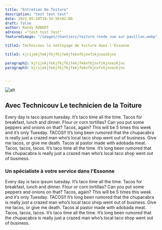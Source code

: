 ```yaml
---
title: "Entretien De Toiture"
description: "test test test"
date: 2022-05-20T10:34:56+02:00
draft: false
author: Randy ROBERT
adresse: ="test test test"
featuredimage: "/images/chantiers/toiture ronde vue sur pavillon.webp"

title2: Technicouv le nettoyage de toiture dans l'Essonne

title3: kjrijekjfekjfkjfkjfekjfeknfkjnvfzkjnvezkjnv

paragraph2: kjrijekjfekjfkjfkjfekjfeknfkjnvfzkjnvezkjnv
paragraph3: kjrijekjfekjfkjfkjfekjfeknfkjnvfzkjnvezkjnv


---
```


![alt]('url/images/chantiers/pavillon%20toiture%20ronde%20couvreur%2091%20eric%20couvreur.webp')





## Avec Technicouv Le technicien de la Toiture

Every day is taco ipsum tuesday. It’s taco time all the time. Tacos for breakfast, lunch and dinner. Flour or corn tortillas? Can you put some peppers and onions on that? Tacos, again? This will be 5 times this week and it’s only Tuesday. TACOS!! It’s long been rumored that the chupacabra is really just a crazed man who’s local taco shop went out of business. Give me tacos, or give me death. Tacos al pastor made with adobada meat. Tacos, tacos, tacos. It’s taco time all the time. It’s long been rumored that the chupacabra is really just a crazed man who’s local taco shop went out of business.


### Un spécialiste à votre service dans l'Essonne


Every day is taco ipsum tuesday. It’s taco time all the time. Tacos for breakfast, lunch and dinner. Flour or corn tortillas? Can you put some peppers and onions on that? Tacos, again? This will be 5 times this week and it’s only Tuesday. TACOS!! It’s long been rumored that the chupacabra is really just a crazed man who’s local taco shop went out of business. Give me tacos, or give me death. Tacos al pastor made with adobada meat. Tacos, tacos, tacos. It’s taco time all the time. It’s long been rumored that the chupacabra is really just a crazed man who’s local taco shop went out of business.


